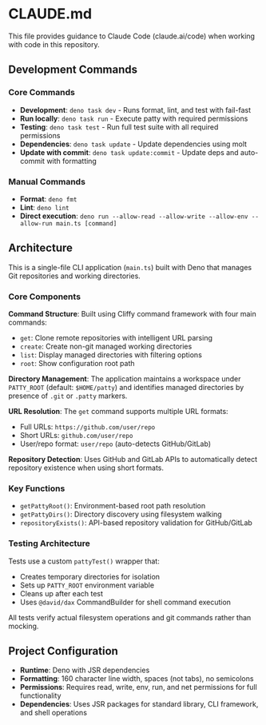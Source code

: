 # CLAUDE.md

This file provides guidance to Claude Code (claude.ai/code) when working with code in this repository.

## Development Commands

### Core Commands
- **Development**: `deno task dev` - Runs format, lint, and test with fail-fast
- **Run locally**: `deno task run` - Execute patty with required permissions
- **Testing**: `deno task test` - Run full test suite with all required permissions
- **Dependencies**: `deno task update` - Update dependencies using molt
- **Update with commit**: `deno task update:commit` - Update deps and auto-commit with formatting

### Manual Commands
- **Format**: `deno fmt`
- **Lint**: `deno lint`
- **Direct execution**: `deno run --allow-read --allow-write --allow-env --allow-run main.ts [command]`

## Architecture

This is a single-file CLI application (`main.ts`) built with Deno that manages Git repositories and working directories.

### Core Components

**Command Structure**: Built using Cliffy command framework with four main commands:
- `get`: Clone remote repositories with intelligent URL parsing
- `create`: Create non-git managed working directories  
- `list`: Display managed directories with filtering options
- `root`: Show configuration root path

**Directory Management**: The application maintains a workspace under `PATTY_ROOT` (default: `$HOME/patty`) and identifies managed directories by presence of `.git` or `.patty` markers.

**URL Resolution**: The `get` command supports multiple URL formats:
- Full URLs: `https://github.com/user/repo`
- Short URLs: `github.com/user/repo` 
- User/repo format: `user/repo` (auto-detects GitHub/GitLab)

**Repository Detection**: Uses GitHub and GitLab APIs to automatically detect repository existence when using short formats.

### Key Functions

- `getPattyRoot()`: Environment-based root path resolution
- `getPattyDirs()`: Directory discovery using filesystem walking
- `repositoryExists()`: API-based repository validation for GitHub/GitLab

### Testing Architecture

Tests use a custom `pattyTest()` wrapper that:
- Creates temporary directories for isolation
- Sets up `PATTY_ROOT` environment variable
- Cleans up after each test
- Uses `@david/dax` CommandBuilder for shell command execution

All tests verify actual filesystem operations and git commands rather than mocking.

## Project Configuration

- **Runtime**: Deno with JSR dependencies
- **Formatting**: 160 character line width, spaces (not tabs), no semicolons
- **Permissions**: Requires read, write, env, run, and net permissions for full functionality
- **Dependencies**: Uses JSR packages for standard library, CLI framework, and shell operations
